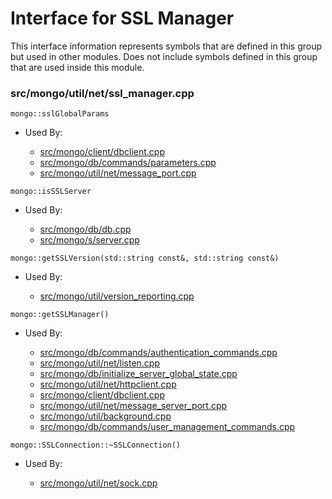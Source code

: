 
# Interface for SSL Manager
This interface information represents symbols that are defined in this group but used in other modules.  Does not include symbols defined in this group that are used inside this module.

### src/mongo/util/net/ssl\_manager.cpp

<div></div>

    mongo::sslGlobalParams

- Used By:

    - [src/mongo/client/dbclient.cpp](../../../../network/cpp\_client\_driver)
    - [src/mongo/db/commands/parameters.cpp](../../../../queries/database\_commands)
    - [src/mongo/util/net/message\_port.cpp](../../../../network/network\_core)

<div></div>

    mongo::isSSLServer

- Used By:

    - [src/mongo/db/db.cpp](../../../../process\_management/mongos\_and\_mongod\_mains)
    - [src/mongo/s/server.cpp](../../../../process\_management/mongos\_and\_mongod\_mains)

<div></div>

    mongo::getSSLVersion(std::string const&, std::string const&)

- Used By:

    - [src/mongo/util/version\_reporting.cpp](../../../../utilities/utilities)

<div></div>

    mongo::getSSLManager()

- Used By:

    - [src/mongo/db/commands/authentication\_commands.cpp](../../../../security/authentication)
    - [src/mongo/util/net/listen.cpp](../../../../network/network\_core)
    - [src/mongo/db/initialize\_server\_global\_state.cpp](../../../../process\_management/startup\_initialization)
    - [src/mongo/util/net/httpclient.cpp](../../../../network/rest\_client)
    - [src/mongo/client/dbclient.cpp](../../../../network/cpp\_client\_driver)
    - [src/mongo/util/net/message\_server\_port.cpp](../../../../network/network\_core)
    - [src/mongo/util/background.cpp](../../../../utilities/utilities)
    - [src/mongo/db/commands/user\_management\_commands.cpp](../../../../security/authorization)

<div></div>

    mongo::SSLConnection::~SSLConnection()

- Used By:

    - [src/mongo/util/net/sock.cpp](../../../../network/network\_core)
